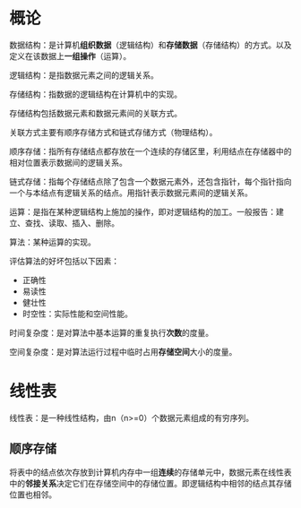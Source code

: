 # 概论
数据结构：是计算机**组织数据**（逻辑结构）和**存储数据**（存储结构）的方式。以及定义在该数据上**一组操作**（运算）。

逻辑结构：是指数据元素之间的逻辑关系。

存储结构：指数据的逻辑结构在计算机中的实现。

存储结构包括数据元素和数据元素间的关联方式。

关联方式主要有顺序存储方式和链式存储方式（物理结构）。

顺序存储：指所有存储结点都存放在一个连续的存储区里，利用结点在存储器中的相对位置表示数据间的逻辑关系。

链式存储：指每个存储结点除了包含一个数据元素外，还包含指针，每个指针指向一个与本结点有逻辑关系的结点。用指针表示数据元素间的逻辑关系。

运算：是指在某种逻辑结构上施加的操作，即对逻辑结构的加工。一般报告：建立、查找、读取、插入、删除。


算法：某种运算的实现。

评估算法的好坏包括以下因素：
- 正确性
- 易读性
- 健壮性
- 时空性：实际性能和空间性能。

时间复杂度：是对算法中基本运算的重复执行**次数**的度量。

空间复杂度：是对算法运行过程中临时占用**存储空间**大小的度量。

# 线性表
线性表：是一种线性结构，由n（n>=0）个数据元素组成的有穷序列。

## 顺序存储
将表中的结点依次存放到计算机内存中一组**连续**的存储单元中，数据元素在线性表中的**邻接关系**决定它们在存储空间中的存储位置。即逻辑结构中相邻的结点其存储位置也相邻。